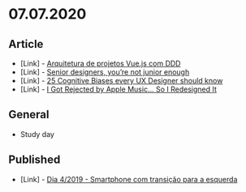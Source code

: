 # 07.07.2020

## Article

- \[Link\] - [Arquitetura de projetos Vue.js com DDD](https://blog.codecasts.com.br/arquitetura-de-projetos-vue-js-com-ddd-a2bc26817793)
- \[Link\] - [Senior designers, you’re not junior enough](https://uxdesign.cc/senior-designers-youre-not-junior-enough-ddb9b46e3b68)
- \[Link\] - [25 Cognitive Biases every UX Designer should know](https://uxplanet.org/25-cognitive-biases-every-ux-designer-should-know-a2e4352c386e)
- \[Link\] - [I Got Rejected by Apple Music… So I Redesigned It](https://medium.com/startup-grind/i-got-rejected-by-apple-music-so-i-redesigned-it-b7e2e4dc64bf)

## General

- Study day

## Published

- \[Link\] - [Dia 4/2019 - Smartphone com transição para a esquerda](https://nerdcalistenico.com.br/hemersonvianna/artigos/daysofcode/2019/dia-4-smartphone-com-transicao-para-a-esquerda/)
